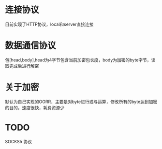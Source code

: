 # 连接协议
目前实现了HTTP协议，local和server直接连接

# 数据通信协议
包[head,body],head为4字节包含当前加密包长度，body为加密的byte字节，读取完成后进行解密

# 关于加密
默认为自己实现的OORR，主要是对byte进行或与运算，修改所有的byte达到加密的目的，速度很快，耗费资源少

# TODO
SOCKS5 协议
